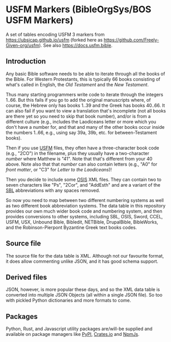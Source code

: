 # USFM Markers (BibleOrgSys/BOS USFM Markers)

A set of tables encoding USFM 3 markers from https://ubsicap.github.io/usfm (forked here as https://github.com/Freely-Given-org/usfm). See also https://docs.usfm.bible.

## Introduction

Any basic Bible software needs to be able to iterate through all the books of the Bible.
For Western Protestants, this is typically 66 books consisting of what's called in English, the <i>Old Testament</i> and the <i>New Testament</i>.

Thus many starting programmers write code to iterate through the integers 1..66.
But this fails if you go to add the original manuscripts where, of course, the Hebrew only has books 1..39 and the Greek has books 40..66. It can also fail if you want to view a translation that's incomplete (not all books are there yet so you need to skip that book number), and/or is from a different culture (e.g., includes the Laodiceans letter or more which you don't have a number for, and that and many of the other books occur inside the numbers 1..66, e.g., using say 39a, 39b, etc. for between-Testament books).

Then if you use [USFM](https://ubsicap.github.io/usfm/identification/books.html?highlight=books) files, they often have a three-character book code (e.g., "2CO") in the filename, plus they usually have a two-character <i>number</i> where Matthew is "41".
Note that that's different from your 40 above. Note also that that <i>number</i> can also contain letters (e.g., "A0" for <i>front matter</i>, or "C3" for <i>Letter to the Laodiceans</i>)!

Then you decide to include some [OSIS](https://crosswire.org/osis/) XML files. They can contain two to seven characters like "Ps", "2Cor", and "AddEsth" and are a variant of the [SBL](https://www.sbl-site.org/publications/SBLHandbookofStyle.aspx) abbreviations with any spaces removed.

So now you need to map between two different numbering systems as well as two different book abbreviation systems. The data table in this repository provides our own much wider book code and numbering system, and then provides conversions to other systems, including SBL, OSIS, Sword, CCEL, USFM, USX, Unbound Bible, Bibledit, NETBible, DrupalBible, BibleWorks, and the Robinson-Pierpont Byzantine Greek text books codes.

## Source file

The source file for the data table is XML.
Although not our favourite format, it does allow commenting unlike JSON,
and it has good schema support.

## Derived files

JSON, however, is more popular these days, and so the XML data table is converted into multiple JSON Objects (all within a single JSON file). So too with pickled Python dictionaries and more formats to come.

## Packages

Python, Rust, and Javascript utility packages are/will-be supplied and available on package managers like [PyPI](https://pypi.org/user/FGorg/), [Crates.io](https://crates.io/crates/bos_books_codes) and [NpmJs](https://www.npmjs.com/).
